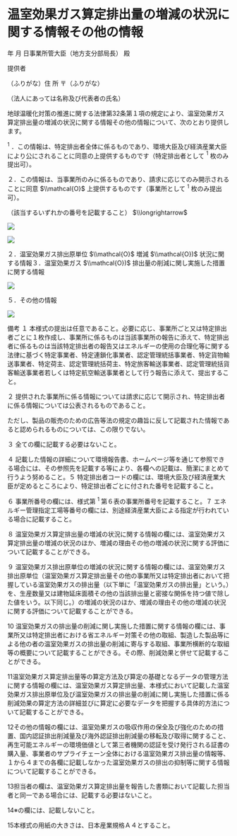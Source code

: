 # 温室効果ガス算定排出量の増減の状況に関する情報その他の情報

年 月 日事業所管大臣（地方支分部局長） 殿

提供者

（ふりがな）住 所 〒（ふりがな）

（法人にあっては名称及び代表者の氏名）

地球温暖化対策の推進に関する法律第32条第１項の規定により、温室効果ガス算定排出量の増減の状況に関する情報その他の情報について、次のとおり提供します。

$^1$ ．この情報は、特定排出者全体に係るものであり、環境大臣及び経済産業大臣により公にされることに同意の上提供するものです（特定排出者として $^1$ 枚のみ提出可）。

２．この情報は、当事業所のみに係るものであり、請求に応じてのみ開示されることに同意 $\\mathcal{O}$ 上提供するものです（事業所として $^1$ 枚のみ提出可）。

（該当するいずれかの番号を記載すること） $\\longrightarrow$

![](https://www.nta.go.jp/tmp/ee04dfb7-4485-4fa1-9981-5b56329f442a/images/2f012201452f0fe3e1a530a78f9703b20888e21d48f764f6d4b78cc7e7372e21.jpg)

![](https://www.nta.go.jp/tmp/ee04dfb7-4485-4fa1-9981-5b56329f442a/images/5d5aa22260055f82ade92a966b69a2a9051ca28d4954a99eca8e2b06221f0778.jpg)

２．温室効果ガス排出原単位 $\\mathcal{O}$ 増減 $\\mathcal{O})$ 状況に関する情報３．温室効果ガス $\\mathcal{O})$ 排出量の削減に関し実施した措置に関する情報

![](https://www.nta.go.jp/tmp/ee04dfb7-4485-4fa1-9981-5b56329f442a/images/c77ab4b270ff3be09f21b4978f6180dff5abd8104c5ec15ac9237ffeffeb1b7d.jpg)

５．その他の情報

![](https://www.nta.go.jp/tmp/ee04dfb7-4485-4fa1-9981-5b56329f442a/images/bb6c6198daa44eaab0dae16d0461e9e06414311af333b913a0802a1650f68688.jpg)

備考 １ 本様式の提出は任意であること。必要に応じ、事業所ごと又は特定排出者ごとに１枚作成し、事業所に係るものは当該事業所の報告に添えて、特定排出者に係るものは当該特定排出者の報告又はエネルギーの使用の合理化等に関する法律に基づく特定事業者、特定連鎖化事業者、認定管理統括事業者、特定貨物輸送事業者、特定荷主、認定管理統括荷主、特定旅客輸送事業者、認定管理統括貨客輸送事業者若しくは特定航空輸送事業者として行う報告に添えて、提出すること。

２ 提供された事業所に係る情報については請求に応じて開示され、特定排出者に係る情報については公表されるものであること。

ただし、製品の販売のための広告等法の規定の趣旨に反して記載された情報であると認められるものについては、この限りでない。

３ 全ての欄に記載する必要はないこと。

４ 記載した情報の詳細について環境報告書、ホームページ等を通じて参照できる場合には、その参照先を記載する等により、各欄への記載は、簡潔にまとめて行うよう努めること。５ 特定排出者コードの欄には、環境大臣及び経済産業大臣が定めるところにより、特定排出者ごとに付された番号を記載すること。

６ 事業所番号の欄には、様式第 $^1$ 第６表の事業所番号を記載すること。７ エネルギー管理指定工場等番号の欄には、別途経済産業大臣による指定が行われている場合に記載すること。

８ 温室効果ガス算定排出量の増減の状況に関する情報の欄には、温室効果ガス算定排出量の増減の状況のほか、増減の理由その他の増減の状況に関する評価について記載することができる。

９ 温室効果ガス排出原単位の増減の状況に関する情報の欄には、温室効果ガス排出原単位（温室効果ガス算定排出量その他の事業所又は特定排出者において把握している温室効果ガスの排出量（以下単に「温室効果ガスの排出量」という。）を、生産数量又は建物延床面積その他の当該排出量と密接な関係を持つ値で除した値をいう。以下同じ。）の増減の状況のほか、増減の理由その他の増減の状況に関する評価について記載することができる。

10 温室効果ガスの排出量の削減に関し実施した措置に関する情報の欄には、事業所又は特定排出者における省エネルギー対策その他の取組、製造した製品等による他の者の温室効果ガスの排出量の削減に寄与する取組、事業所横断的な取組等の概要について記載することができる。その際、削減効果と併せて記載することができる。

11温室効果ガス算定排出量等の算定方法及び算定の基礎となるデータの管理方法に関する情報の欄には、温室効果ガス算定排出量、本様式において記載した温室効果ガス排出原単位及び温室効果ガスの排出量の削減に関し実施した措置に係る削減効果の算定方法の詳細並びに算定に必要なデータを把握する具体的方法について記載することができる。

12その他の情報の欄には、温室効果ガスの吸収作用の保全及び強化のための措置、国内認証排出削減量及び海外認証排出削減量の移転及び取得に関すること、再生可能エネルギーの環境価値として第三者機関の認証を受け発行される証書の購入量、事業者のサプライチェーン全体における温室効果ガス排出量の情報等、１から４までの各欄に記載しなかった温室効果ガスの排出の抑制等に関する情報について記載することができる。

13担当者の欄は、温室効果ガス算定排出量を報告した書類において記載した担当者と同一である場合には、記載する必要はないこと。

14※の欄には、記載しないこと。

15本様式の用紙の大きさは、日本産業規格Ａ４とすること。